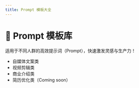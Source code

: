 ```yaml
---
title: Prompt 模板大全
---
```


# 🎯 Prompt 模板库

适用于不同人群的高效提示词（Prompt），快速激发灵感与生产力！

- 自媒体文案类
- 视频剪辑类
- 商业介绍类
- 简历优化类（Coming soon）
